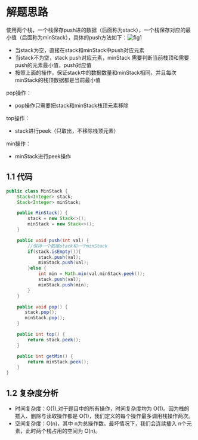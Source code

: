 # 解题思路

使用两个栈，一个栈保存push进的数据（后面称为stack），一个栈保存对应的最小值（后面称为minStack），具体的push方法如下：![fig1](https://assets.leetcode-cn.com/solution-static/155/155_fig1.gif)

* 当stack为空，直接在stack和minStack中push对应元素
* 当stack不为空，stack push对应元素，minStack 需要判断当前栈顶和需要push的元素最小值，push对应值
* 按照上面的操作，保证stack中的数据数量和minStack相同，并且每次minStack的栈顶数据都是当前最小值

pop操作：

* pop操作只需要把stack和minStack栈顶元素移除

top操作：

* stack进行peek（只取出，不移除栈顶元素）

min操作：

* minStack进行peek操作

## 1.1 代码

```java
public class MinStack {
    Stack<Integer> stack;
    Stack<Integer> minStack;

    public MinStack() {
        stack = new Stack<>();
        minStack = new Stack<>();
    }

    public void push(int val) {
        //保持一个数据stack和一个minStack
        if(stack.isEmpty()){
            stack.push(val);
            minStack.push(val);
        }else {
            int min = Math.min(val,minStack.peek());
            stack.push(val);
            minStack.push(min);
        }
    }

    public void pop() {
       stack.pop();
       minStack.pop();
    }

    public int top() {
        return stack.peek();
    }

    public int getMin() {
        return minStack.peek();
    }
}
```

## 1.2 复杂度分析

* 时间复杂度：O(1),对于题目中的所有操作，时间复杂度均为 O(1)。因为栈的插入、删除与读取操作都是 O(1)，我们定义的每个操作最多调用栈操作两次。
* 空间复杂度：O(n)，其中 n为总操作数。最坏情况下，我们会连续插入 n个元素，此时两个栈占用的空间为 O(n)。